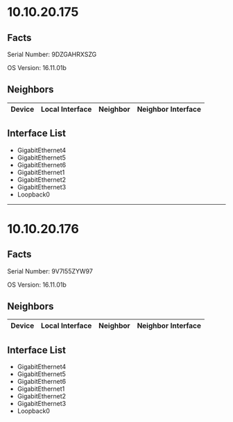 # 10.10.20.175

## Facts

Serial Number: 9DZGAHRXSZG

OS Version:   16.11.01b


## Neighbors

| Device | Local Interface | Neighbor | Neighbor Interface |
|--------|-----------------|----------|--------------------|

## Interface List
  - GigabitEthernet4
  - GigabitEthernet5
  - GigabitEthernet6
  - GigabitEthernet1
  - GigabitEthernet2
  - GigabitEthernet3
  - Loopback0

---
# 10.10.20.176

## Facts

Serial Number: 9V7I55ZYW97

OS Version:   16.11.01b


## Neighbors

| Device | Local Interface | Neighbor | Neighbor Interface |
|--------|-----------------|----------|--------------------|

## Interface List
  - GigabitEthernet4
  - GigabitEthernet5
  - GigabitEthernet6
  - GigabitEthernet1
  - GigabitEthernet2
  - GigabitEthernet3
  - Loopback0

